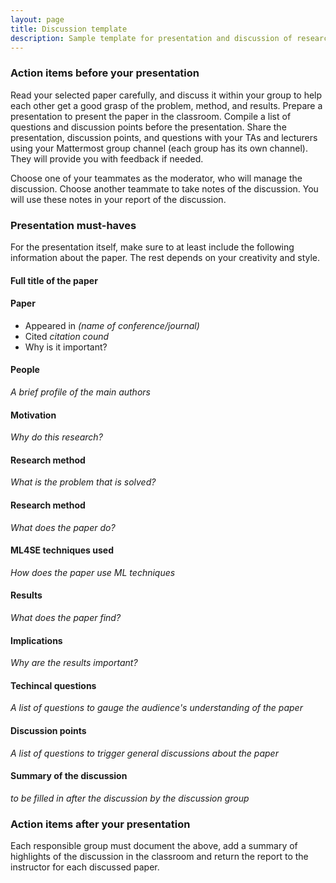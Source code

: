 ```yaml
---
layout: page
title: Discussion template
description: Sample template for presentation and discussion of research paper
---
```


### Action items before your presentation
Read your selected paper carefully, and discuss it within your group to help each other get a good grasp of the problem, method, and results.
Prepare a presentation to present the paper in the classroom.
Compile a list of questions and discussion points before the presentation.
Share the presentation, discussion points, and questions with your TAs and lecturers using your Mattermost group channel (each group has its own channel).
They will provide you with feedback if needed.

Choose one of your teammates as the moderator, who will manage the discussion.
Choose another teammate to take notes of the discussion.
You will use these notes in your report of the discussion.


### Presentation must-haves
For the presentation itself, make sure to at least include the following information about the paper. 
The rest depends on your creativity and style.

#### Full title of the paper

#### Paper

* Appeared in _(name of conference/journal)_
* Cited _citation cound_
* Why is it important?

#### People
_A brief profile of the main authors_

#### Motivation
_Why do this research?_

#### Research method
_What is the problem that is solved?_

#### Research method
_What does the paper do?_

#### ML4SE techniques used
_How does the paper use ML techniques_

#### Results
_What does the paper find?_

#### Implications
_Why are the results important?_

#### Techincal questions
_A list of questions to gauge the audience's understanding of the paper_

#### Discussion points
_A list of questions to trigger general discussions about the paper_

#### Summary of the discussion
_to be filled in after the discussion by the discussion group_



### Action items after your presentation
Each responsible group must document the above, 
add a summary of highlights of the discussion in the classroom
and return the report to the instructor for each discussed
paper.

